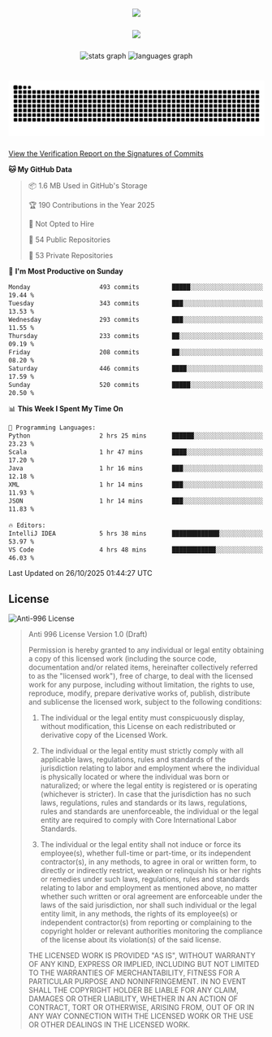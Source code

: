 ###

<div align="center">
  <img src="https://github-widgetbox.vercel.app/api/profile?username=kazutoiris&data=followers,repositories,stars,commits"  />
</div>

###

<div align="center">
  <img src="https://profile-counter.glitch.me/kazutoiris/count.svg?"  />
</div>

###

<div align="center">
  <img src="https://github-readme-stats.vercel.app/api?username=kazutoiris&hide_title=false&hide_rank=false&show_icons=true&include_all_commits=true&count_private=true&disable_animations=false&theme=default&locale=en&hide_border=false" height="150" alt="stats graph"  />
  <img src="https://github-readme-stats.vercel.app/api/top-langs?username=kazutoiris&locale=en&hide_title=false&layout=compact&card_width=320&langs_count=5&theme=default&hide_border=true" height="150" alt="languages graph"  />
</div>

###

<br clear="both">

<img src="https://raw.githubusercontent.com/kazutoiris/kazutoiris/output/snake.svg" alt="Snake animation" />

###

[View the Verification Report on the Signatures of Commits](https://github.com/kazutoiris/kazutoiris/actions/workflows/waka-readme.yml)

<!--START_SECTION:waka-->
**🐱 My GitHub Data** 

> 📦 1.6 MB Used in GitHub's Storage 
 > 
> 🏆 190 Contributions in the Year 2025
 > 
> 🚫 Not Opted to Hire
 > 
> 📜 54 Public Repositories 
 > 
> 🔑 53 Private Repositories 
 > 
📅 **I'm Most Productive on Sunday** 

```text
Monday                   493 commits         █████░░░░░░░░░░░░░░░░░░░░   19.44 % 
Tuesday                  343 commits         ███░░░░░░░░░░░░░░░░░░░░░░   13.53 % 
Wednesday                293 commits         ███░░░░░░░░░░░░░░░░░░░░░░   11.55 % 
Thursday                 233 commits         ██░░░░░░░░░░░░░░░░░░░░░░░   09.19 % 
Friday                   208 commits         ██░░░░░░░░░░░░░░░░░░░░░░░   08.20 % 
Saturday                 446 commits         ████░░░░░░░░░░░░░░░░░░░░░   17.59 % 
Sunday                   520 commits         █████░░░░░░░░░░░░░░░░░░░░   20.50 % 
```


📊 **This Week I Spent My Time On** 

```text
💬 Programming Languages: 
Python                   2 hrs 25 mins       ██████░░░░░░░░░░░░░░░░░░░   23.23 % 
Scala                    1 hr 47 mins        ████░░░░░░░░░░░░░░░░░░░░░   17.20 % 
Java                     1 hr 16 mins        ███░░░░░░░░░░░░░░░░░░░░░░   12.18 % 
XML                      1 hr 14 mins        ███░░░░░░░░░░░░░░░░░░░░░░   11.93 % 
JSON                     1 hr 14 mins        ███░░░░░░░░░░░░░░░░░░░░░░   11.83 % 

🔥 Editors: 
IntelliJ IDEA            5 hrs 38 mins       █████████████░░░░░░░░░░░░   53.97 % 
VS Code                  4 hrs 48 mins       ████████████░░░░░░░░░░░░░   46.03 % 
```


 Last Updated on 26/10/2025 01:44:27 UTC
<!--END_SECTION:waka-->

## License

![Anti-996 License](https://img.shields.io/badge/license-Anti--996%20License-blue)

>  Anti 996 License Version 1.0 (Draft)
>
>  Permission is hereby granted to any individual or legal entity obtaining a copy
>  of this licensed work (including the source code, documentation and/or related
>  items, hereinafter collectively referred to as the "licensed work"), free of
>  charge, to deal with the licensed work for any purpose, including without
>  limitation, the rights to use, reproduce, modify, prepare derivative works of,
>  publish, distribute and sublicense the licensed work, subject to the following
>  conditions:
>
> 1. The individual or the legal entity must conspicuously display, without
>       modification, this License on each redistributed or derivative copy of the
>       Licensed Work.
>
> 2. The individual or the legal entity must strictly comply with all applicable
>       laws, regulations, rules and standards of the jurisdiction relating to
>       labor and employment where the individual is physically located or where
>       the individual was born or naturalized; or where the legal entity is
>       registered or is operating (whichever is stricter). In case that the
>       jurisdiction has no such laws, regulations, rules and standards or its
>       laws, regulations, rules and standards are unenforceable, the individual
>       or the legal entity are required to comply with Core International Labor
>       Standards.
>
> 3. The individual or the legal entity shall not induce or force its
>       employee(s), whether full-time or part-time, or its independent
>       contractor(s), in any methods, to agree in oral or written form,
>       to directly or indirectly restrict, weaken or relinquish his or
>       her rights or remedies under such laws, regulations, rules and
>       standards relating to labor and employment as mentioned above,
>       no matter whether such written or oral agreement are enforceable
>       under the laws of the said jurisdiction, nor shall such individual
>       or the legal entity limit, in any methods, the rights of its employee(s)
>       or independent contractor(s) from reporting or complaining to the copyright
>       holder or relevant authorities monitoring the compliance of the license
>       about its violation(s) of the said license.
>
>  THE LICENSED WORK IS PROVIDED "AS IS", WITHOUT WARRANTY OF ANY KIND, EXPRESS OR
>  IMPLIED, INCLUDING BUT NOT LIMITED TO THE WARRANTIES OF MERCHANTABILITY, FITNESS
>  FOR A PARTICULAR PURPOSE AND NONINFRINGEMENT. IN NO EVENT SHALL THE COPYRIGHT
>  HOLDER BE LIABLE FOR ANY CLAIM, DAMAGES OR OTHER LIABILITY, WHETHER IN AN ACTION
>  OF CONTRACT, TORT OR OTHERWISE, ARISING FROM, OUT OF OR IN ANY WAY CONNECTION
>  WITH THE LICENSED WORK OR THE USE OR OTHER DEALINGS IN THE LICENSED WORK.
